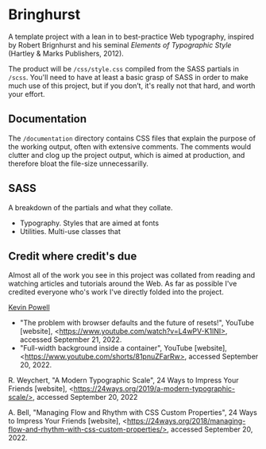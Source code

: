 # Bringhurst
A template project with a lean in to best-practice Web typography, inspired by Robert Brignhurst and his seminal *Elements of Typographic Style* (Hartley & Marks Publishers, 2012). 

The product will be `/css/style.css` compiled from the SASS partials in `/scss`. You'll need to have at least a basic grasp of SASS in order to make much use of this project, but if you don&rsquo;t, it's really not that hard, and worth your effort.  

## Documentation

The `/documentation` directory contains CSS files that explain the purpose of the working output, often with extensive comments. The comments would clutter and clog up the project output, which is aimed at production, and therefore bloat the file-size unnecessarilly. 

## SASS
A breakdown of the partials and what they collate. 
- Typography. Styles that are aimed at fonts
- Utilities. Multi-use classes that 

## Credit where credit's due

Almost all of the work you see in this project was collated from reading and watching articles and tutorials around the Web. As far as possible I've credited everyone who's work I've directly folded into the project.

[Kevin Powell](https://www.youtube.com/kepowob)
- "The problem with browser defaults and the future of resets!", YouTube \[website], \<https://www.youtube.com/watch?v=L4wPV-K1lNI>, accessed September 21, 2022.
- "Full-width background inside a container", YouTube \[website], \<https://www.youtube.com/shorts/81pnuZFarRw>, accessed September 20, 2022.

R. Weychert, "A Modern Typographic Scale", 24 Ways to Impress Your Friends \[website], \<https://24ways.org/2019/a-modern-typographic-scale/>, accessed September 20, 2022

A. Bell, "Managing Flow and Rhythm with CSS Custom Properties", 24 Ways to Impress Your Friends \[website],
 \<https://24ways.org/2018/managing-flow-and-rhythm-with-css-custom-properties/>, accessed September 20, 2022.
